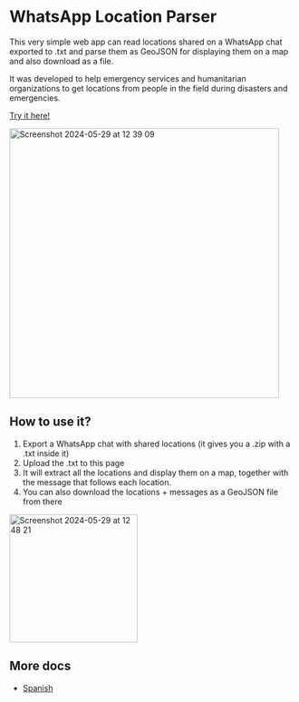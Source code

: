 # WhatsApp Location Parser

This very simple web app can read locations shared on a WhatsApp chat exported to .txt
and parse them as GeoJSON for displaying them on a map and also download as a file.

It was developed to help emergency services and humanitarian organizations to get
locations from people in the field during disasters and emergencies.

[Try it here!](https://emi420.github.io/whatsapp-location-parser/)

<img width="476" alt="Screenshot 2024-05-29 at 12 39 09" src="https://github.com/emi420/whatsapp-location-parser/assets/1226194/4e97494a-29e9-4618-be5b-94d6ffb94b04">

## How to use it?

1. Export a WhatsApp chat with shared locations (it gives you a .zip with a .txt inside it)
2. Upload the .txt to this page
3. It will extract all the locations and display them on a map, together with the message that follows each location.
4. You can also download the locations + messages as a GeoJSON file from there

<img width="226" alt="Screenshot 2024-05-29 at 12 48 21" src="https://github.com/emi420/whatsapp-location-parser/assets/1226194/e477b46d-e480-4969-80d2-592d7fbc88c3">

## More docs

* [Spanish](https://github.com/emi420/whatsapp-location-parser/blob/master/docs/README.es.md)
